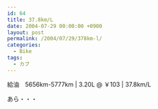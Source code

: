 ```yaml
---
id: 64
title: 37.8km/L
date: 2004-07-29 00:00:00 +0900
layout: post
permalink: /2004/07/29/378km-l/
categories:
  - Bike
tags:
  - カブ
---
```

給油　5656km-5777km | 3.20L @ ￥103 | 37.8km/L
  
あら・・・
